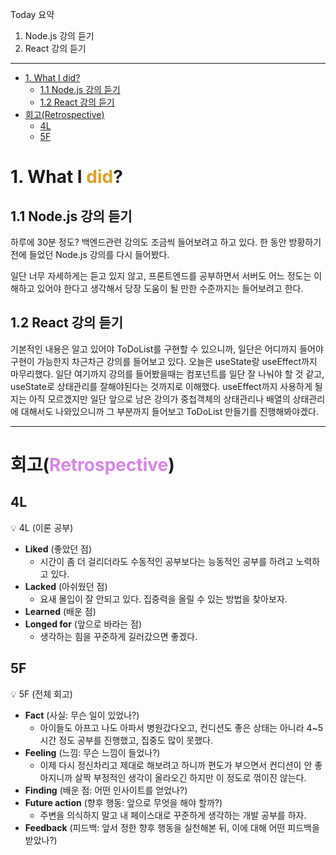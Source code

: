 Today 요약

1. Node.js 강의 듣기
2. React 강의 듣기

---

- [1. What I did?](#1-what-i-did)
  - [1.1 Node.js 강의 듣기](#11-nodejs-강의-듣기)
  - [1.2 React 강의 듣기](#12-react-강의-듣기)
- [회고(Retrospective)](#회고retrospective)
  - [4L](#4l)
  - [5F](#5f)

# 1. What I <span style="color: #e2a029">did</span>?

## 1.1 Node.js 강의 듣기

하루에 30분 정도? 백엔드관련 강의도 조금씩 들어보려고 하고 있다. 한 동안 방황하기 전에 들었던 Node.js 강의를 다시 들어봤다.

일단 너무 자세하게는 듣고 있지 않고, 프론트엔드를 공부하면서 서버도 어느 정도는 이해하고 있어야 한다고 생각해서 당장 도움이 될 만한 수준까지는 들어보려고 한다.

## 1.2 React 강의 듣기

기본적인 내용은 알고 있어야 ToDoList를 구현할 수 있으니까, 일단은 어디까지 들어야 구현이 가능한지 차근차근 강의를 들어보고 있다. 오늘은 useState랑 useEffect까지 마무리했다. 일단 여기까지 강의를 들어봤을때는 컴포넌트를 일단 잘 나눠야 할 것 같고, useState로 상태관리를 잘해야된다는 것까지로 이해했다. useEffect까지 사용하게 될지는 아직 모르겠지만 일단 앞으로 남은 강의가 중첩객체의 상태관리나 배열의 상태관리에 대해서도 나와있으니까 그 부분까지 들어보고 ToDoList 만들기를 진행해봐야겠다.

---

# 회고(<span style="color: #d984e9">Retrospective</span>)

## 4L

💡 4L (이론 공부)

>

- **Liked** (좋았던 점)
  - 시간이 좀 더 걸리더라도 수동적인 공부보다는 능동적인 공부를 하려고 노력하고 있다.
- **Lacked** (아쉬웠던 점)
  - 요새 몰입이 잘 안되고 있다. 집중력을 올릴 수 있는 방법을 찾아보자.
- **Learned** (배운 점)
- **Longed for** (앞으로 바라는 점)
  - 생각하는 힘을 꾸준하게 길러갔으면 좋겠다.

## 5F

💡 5F (전체 회고)

>

- **Fact** (사실: 무슨 일이 있었나?)
  - 아이들도 아프고 나도 아파서 병원갔다오고, 컨디션도 좋은 상태는 아니라 4~5시간 정도 공부를 진행했고, 집중도 많이 못했다.
- **Feeling** (느낌: 무슨 느낌이 들었나?)
  - 이제 다시 정신차리고 제대로 해보려고 하니까 편도가 부으면서 컨디션이 안 좋아지니까 살짝 부정적인 생각이 올라오긴 하지만 이 정도로 꺾이진 않는다.
- **Finding** (배운 점: 어떤 인사이트를 얻었나?)
- **Future action** (향후 행동: 앞으로 무엇을 해야 할까?)
  - 주변을 의식하지 말고 내 페이스대로 꾸준하게 생각하는 개발 공부를 하자.
- **Feedback** (피드백: 앞서 정한 향후 행동을 실천해본 뒤, 이에 대해 어떤 피드백을 받았나?)

